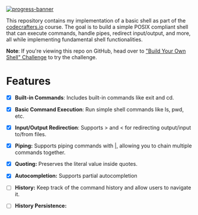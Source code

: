 [![progress-banner](https://backend.codecrafters.io/progress/shell/ea8d2ef8-2763-44c2-b0dd-6f8c85b6cf8f)](https://app.codecrafters.io/users/codecrafters-bot?r=2qF)

This repository contains my implementation of a basic shell as 
part of the [codecrafters.io](https://codecrafters.io) course.
The goal is to build a simple POSIX compliant shell that can execute commands, handle pipes,
redirect input/output, and more, all while implementing fundamental shell functionalities.

**Note**: If you're viewing this repo on GitHub, head over to
["Build Your Own Shell" Challenge](https://app.codecrafters.io/courses/shell/overview)
to try the challenge.

# Features
- [x] **Built-in Commands**: Includes built-in commands like exit and cd. 
- [x] **Basic Command Execution**: Run simple shell commands like ls, pwd, etc.
- [x] **Input/Output Redirection**: Supports > and < for redirecting output/input to/from files.
- [x] **Piping:** Supports piping commands with |, allowing you to chain multiple commands together.
- [x] **Quoting:** Preserves the literal value inside quotes.
- [x] **Autocompletion:** Supports partial autocompletion
- [ ] **History:** Keep track of the command history and allow users to navigate it.
- [ ] **History Persistence:**

